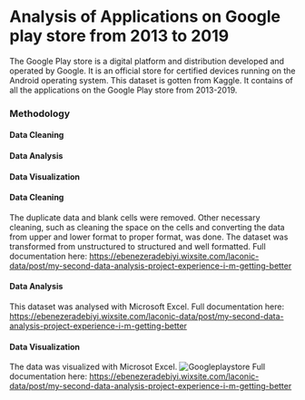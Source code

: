 # Analysis of Applications on Google play store from 2013 to 2019
The Google Play store is a digital platform and distribution developed and operated by Google. It is an official store for certified devices running on the Android operating system. This dataset is  gotten from Kaggle. It contains of all the applications on the Google Play store from 2013-2019.

### Methodology
#### Data Cleaning
#### Data Analysis
#### Data Visualization

#### Data Cleaning
The duplicate data and blank cells were removed. Other necessary cleaning, such as cleaning the space on the cells and converting the data from upper and lower format to proper format, was done. The dataset was transformed from unstructured to structured and well formatted. Full documentation here: https://ebenezeradebiyi.wixsite.com/laconic-data/post/my-second-data-analysis-project-experience-i-m-getting-better

#### Data Analysis
This dataset was analysed with Microsoft Excel. Full documentation here: 
https://ebenezeradebiyi.wixsite.com/laconic-data/post/my-second-data-analysis-project-experience-i-m-getting-better

#### Data Visualization
The data was visualized with Microsot Excel.
![Googleplaystore](https://user-images.githubusercontent.com/102805397/187091563-4dccdcce-8bfe-416d-9966-63ab47f227eb.jpg)
Full documentation here: 
https://ebenezeradebiyi.wixsite.com/laconic-data/post/my-second-data-analysis-project-experience-i-m-getting-better
